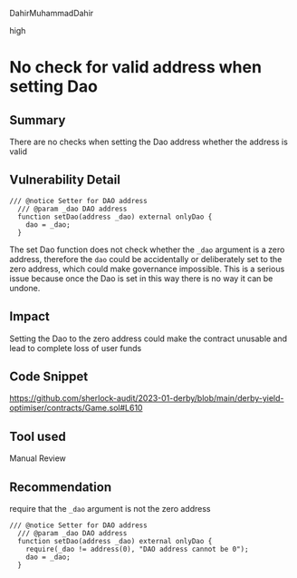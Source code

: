 DahirMuhammadDahir

high

# No check for valid address when setting Dao

## Summary
There are no checks when setting the Dao address whether the address is valid

## Vulnerability Detail

```solidity
/// @notice Setter for DAO address
  /// @param _dao DAO address
  function setDao(address _dao) external onlyDao {
    dao = _dao;
  }
```
The set Dao function does not check whether the `_dao` argument is a zero address, therefore the `dao` could be accidentally or deliberately set to the zero address, which could make governance impossible. This is a serious issue because once the Dao is set in this way there is no way it can be undone.

## Impact
Setting the Dao to the zero address could make the contract unusable and lead to complete loss of user funds

## Code Snippet
https://github.com/sherlock-audit/2023-01-derby/blob/main/derby-yield-optimiser/contracts/Game.sol#L610

## Tool used

Manual Review

## Recommendation
require that the `_dao` argument is not the zero address
```solidity
/// @notice Setter for DAO address
  /// @param _dao DAO address
  function setDao(address _dao) external onlyDao {
    require(_dao != address(0), "DAO address cannot be 0");
    dao = _dao;
  }
```
